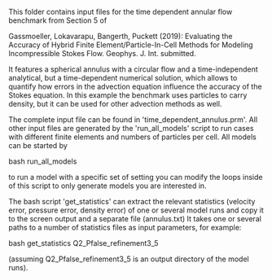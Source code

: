 This folder contains input files for the time dependent annular flow benchmark from Section 5 of

Gassmoeller, Lokavarapu, Bangerth, Puckett (2019):
Evaluating the Accuracy of Hybrid Finite Element/Particle-In-Cell
Methods for Modeling Incompressible Stokes Flow. Geophys. J. Int.
submitted.

It features a spherical annulus with a circular flow and a
time-independent analytical, but a time-dependent numerical solution,
which allows to quantify how errors in the advection equation
influence the accuracy of the Stokes equation. In this example
the benchmark uses particles to carry density, but it can be
used for other advection methods as well.

The complete input file can be found in 'time_dependent_annulus.prm'.
All other input files are generated by the 'run_all_models' script
to run cases with different finite elements and numbers of particles
per cell. All models can be started by

  bash run_all_models

to run a model with a specific set of setting you can modify the loops
inside of this script to only generate models you are interested in.

The bash script 'get_statistics' can extract the relevant statistics
(velocity error, pressure error, density error)
of one or several model runs and copy it to the screen output and a
separate file (annulus.txt)
It takes one or several paths to a number of statistics
files as input parameters, for example:

bash get_statistics Q2_Pfalse_refinement3_5

(assuming Q2_Pfalse_refinement3_5 is an output directory of the model runs).
